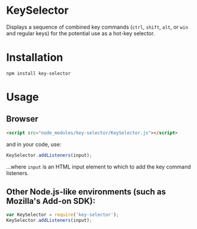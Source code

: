 # KeySelector

Displays a sequence of combined key commands (`ctrl`, `shift`, `alt`, or
`win` and regular keys) for the potential use as a hot-key selector.

# Installation

`npm install key-selector`

# Usage

## Browser

```html
<script src="node_modules/key-selector/KeySelector.js"></script>
```

and in your code, use:

```js
KeySelector.addListeners(input);
```

...where `input` is an HTML input element to which to add the key command listeners.

## Other Node.js-like environments (such as Mozilla's Add-on SDK):

```js
var KeySelector = require('key-selector');
KeySelector.addListeners(input);
```
